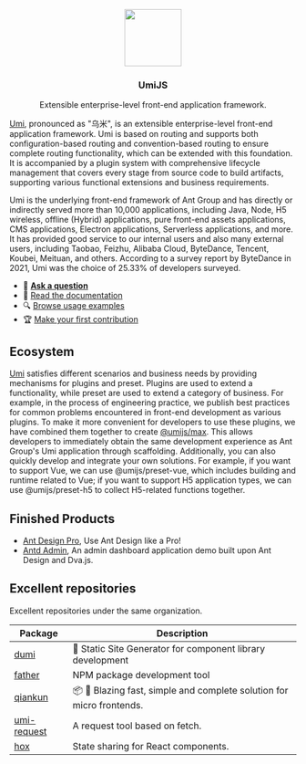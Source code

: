 <p align="center">
  <a href="https://umijs.org/">
    <img width="100" src="https://img.alicdn.com/imgextra/i3/O1CN01eBiy611b67KLFOxi3_!!6000000003415-2-tps-200-200.png">
  </a>
</p>

<h3 align="center">UmiJS</h1>

<p align="center">Extensible enterprise-level front-end application framework.</p>

[Umi](https://github.com/umijs/umi), pronounced as "乌米", is an extensible enterprise-level front-end application framework. Umi is based on routing and supports both configuration-based routing and convention-based routing to ensure complete routing functionality, which can be extended with this foundation. It is accompanied by a plugin system with comprehensive lifecycle management that covers every stage from source code to build artifacts, supporting various functional extensions and business requirements.

Umi is the underlying front-end framework of Ant Group and has directly or indirectly served more than 10,000 applications, including Java, Node, H5 wireless, offline (Hybrid) applications, pure front-end assets applications, CMS applications, Electron applications, Serverless applications, and more. It has provided good service to our internal users and also many external users, including Taobao, Feizhu, Alibaba Cloud, ByteDance, Tencent, Koubei, Meituan, and others. According to a survey report by ByteDance in 2021, Umi was the choice of 25.33% of developers surveyed.

- 💬 [**Ask a question**](https://github.com/umijs/umi/issues/new/choose)
- 📙 [Read the documentation](https://umijs.org/)
- 🔍 [Browse usage examples](https://github.com/umijs/umi/tree/master/examples)
- 🏆 [Make your first contribution](https://github.com/umijs/umi/labels/help%20wanted)

## Ecosystem

[Umi](https://github.com/umijs/umi) satisfies different scenarios and business needs by providing mechanisms for plugins and preset. Plugins are used to extend a functionality, while preset are used to extend a category of business. For example, in the process of engineering practice, we publish best practices for common problems encountered in front-end development as various plugins. To make it more convenient for developers to use these plugins, we have combined them together to create [@umijs/max](https://umijs.org/docs/max/introduce). This allows developers to immediately obtain the same development experience as Ant Group's Umi application through scaffolding. Additionally, you can also quickly develop and integrate your own solutions. For example, if you want to support Vue, we can use @umijs/preset-vue, which includes building and runtime related to Vue; if you want to support H5 application types, we can use @umijs/preset-h5 to collect H5-related functions together.

## Finished Products

- [Ant Design Pro](https://github.com/ant-design/ant-design-pro), Use Ant Design like a Pro!
- [Antd Admin](https://github.com/zuiidea/antd-admin), An admin dashboard application demo built upon Ant Design and Dva.js.

## Excellent repositories

Excellent repositories under the same organization.

| Package | Description |
| --- | --- | 
| [dumi](https://github.com/umijs/dumi) | 📖 Static Site Generator for component library development |
| [father](https://github.com/umijs/father) | NPM package development tool |
| [qiankun](https://github.com/umijs/qiankun) | 📦 🚀 Blazing fast, simple and complete solution for micro frontends. |
| [umi-request](https://github.com/umijs/umi-request) | A request tool based on fetch. |
| [hox](https://github.com/umijs/hox) | State sharing for React components. |
